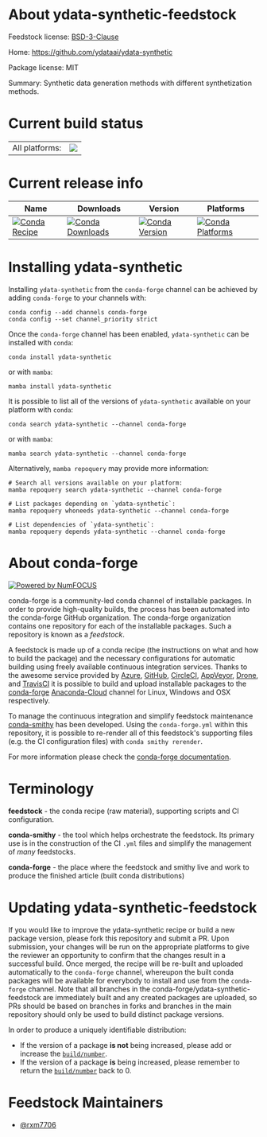 About ydata-synthetic-feedstock
===============================

Feedstock license: [BSD-3-Clause](https://github.com/conda-forge/ydata-synthetic-feedstock/blob/main/LICENSE.txt)

Home: https://github.com/ydataai/ydata-synthetic

Package license: MIT

Summary: Synthetic data generation methods with different synthetization methods.

Current build status
====================


<table><tr><td>All platforms:</td>
    <td>
      <a href="https://dev.azure.com/conda-forge/feedstock-builds/_build/latest?definitionId=18757&branchName=main">
        <img src="https://dev.azure.com/conda-forge/feedstock-builds/_apis/build/status/ydata-synthetic-feedstock?branchName=main">
      </a>
    </td>
  </tr>
</table>

Current release info
====================

| Name | Downloads | Version | Platforms |
| --- | --- | --- | --- |
| [![Conda Recipe](https://img.shields.io/badge/recipe-ydata--synthetic-green.svg)](https://anaconda.org/conda-forge/ydata-synthetic) | [![Conda Downloads](https://img.shields.io/conda/dn/conda-forge/ydata-synthetic.svg)](https://anaconda.org/conda-forge/ydata-synthetic) | [![Conda Version](https://img.shields.io/conda/vn/conda-forge/ydata-synthetic.svg)](https://anaconda.org/conda-forge/ydata-synthetic) | [![Conda Platforms](https://img.shields.io/conda/pn/conda-forge/ydata-synthetic.svg)](https://anaconda.org/conda-forge/ydata-synthetic) |

Installing ydata-synthetic
==========================

Installing `ydata-synthetic` from the `conda-forge` channel can be achieved by adding `conda-forge` to your channels with:

```
conda config --add channels conda-forge
conda config --set channel_priority strict
```

Once the `conda-forge` channel has been enabled, `ydata-synthetic` can be installed with `conda`:

```
conda install ydata-synthetic
```

or with `mamba`:

```
mamba install ydata-synthetic
```

It is possible to list all of the versions of `ydata-synthetic` available on your platform with `conda`:

```
conda search ydata-synthetic --channel conda-forge
```

or with `mamba`:

```
mamba search ydata-synthetic --channel conda-forge
```

Alternatively, `mamba repoquery` may provide more information:

```
# Search all versions available on your platform:
mamba repoquery search ydata-synthetic --channel conda-forge

# List packages depending on `ydata-synthetic`:
mamba repoquery whoneeds ydata-synthetic --channel conda-forge

# List dependencies of `ydata-synthetic`:
mamba repoquery depends ydata-synthetic --channel conda-forge
```


About conda-forge
=================

[![Powered by
NumFOCUS](https://img.shields.io/badge/powered%20by-NumFOCUS-orange.svg?style=flat&colorA=E1523D&colorB=007D8A)](https://numfocus.org)

conda-forge is a community-led conda channel of installable packages.
In order to provide high-quality builds, the process has been automated into the
conda-forge GitHub organization. The conda-forge organization contains one repository
for each of the installable packages. Such a repository is known as a *feedstock*.

A feedstock is made up of a conda recipe (the instructions on what and how to build
the package) and the necessary configurations for automatic building using freely
available continuous integration services. Thanks to the awesome service provided by
[Azure](https://azure.microsoft.com/en-us/services/devops/), [GitHub](https://github.com/),
[CircleCI](https://circleci.com/), [AppVeyor](https://www.appveyor.com/),
[Drone](https://cloud.drone.io/welcome), and [TravisCI](https://travis-ci.com/)
it is possible to build and upload installable packages to the
[conda-forge](https://anaconda.org/conda-forge) [Anaconda-Cloud](https://anaconda.org/)
channel for Linux, Windows and OSX respectively.

To manage the continuous integration and simplify feedstock maintenance
[conda-smithy](https://github.com/conda-forge/conda-smithy) has been developed.
Using the ``conda-forge.yml`` within this repository, it is possible to re-render all of
this feedstock's supporting files (e.g. the CI configuration files) with ``conda smithy rerender``.

For more information please check the [conda-forge documentation](https://conda-forge.org/docs/).

Terminology
===========

**feedstock** - the conda recipe (raw material), supporting scripts and CI configuration.

**conda-smithy** - the tool which helps orchestrate the feedstock.
                   Its primary use is in the construction of the CI ``.yml`` files
                   and simplify the management of *many* feedstocks.

**conda-forge** - the place where the feedstock and smithy live and work to
                  produce the finished article (built conda distributions)


Updating ydata-synthetic-feedstock
==================================

If you would like to improve the ydata-synthetic recipe or build a new
package version, please fork this repository and submit a PR. Upon submission,
your changes will be run on the appropriate platforms to give the reviewer an
opportunity to confirm that the changes result in a successful build. Once
merged, the recipe will be re-built and uploaded automatically to the
`conda-forge` channel, whereupon the built conda packages will be available for
everybody to install and use from the `conda-forge` channel.
Note that all branches in the conda-forge/ydata-synthetic-feedstock are
immediately built and any created packages are uploaded, so PRs should be based
on branches in forks and branches in the main repository should only be used to
build distinct package versions.

In order to produce a uniquely identifiable distribution:
 * If the version of a package **is not** being increased, please add or increase
   the [``build/number``](https://docs.conda.io/projects/conda-build/en/latest/resources/define-metadata.html#build-number-and-string).
 * If the version of a package **is** being increased, please remember to return
   the [``build/number``](https://docs.conda.io/projects/conda-build/en/latest/resources/define-metadata.html#build-number-and-string)
   back to 0.

Feedstock Maintainers
=====================

* [@rxm7706](https://github.com/rxm7706/)

